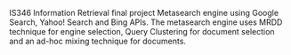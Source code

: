 IS346 Information Retrieval final project
Metasearch engine using Google Search, Yahoo! Search and Bing APIs.
The metasearch engine uses MRDD technique for engine selection, Query Clustering for document selection and an ad-hoc mixing technique for documents.